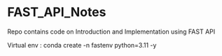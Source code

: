 # FAST_API_Notes
Repo contains code on Introduction and Implementation using FAST API


Virtual env : conda create -n fastenv python=3.11 -y

